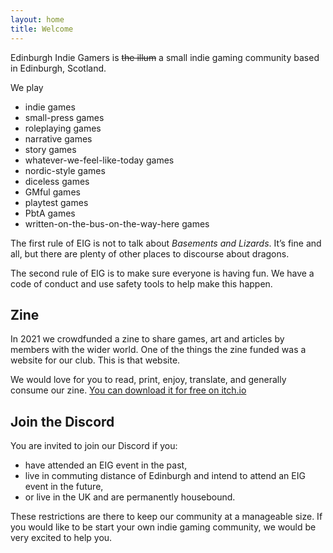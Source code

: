 ```yaml
---
layout: home
title: Welcome
---
```


Edinburgh Indie Gamers is ~~the illum~~ a small indie gaming community based in Edinburgh, Scotland.

We play
- indie games
- small-press games
- roleplaying games
- narrative games
- story games
- whatever-we-feel-like-today games
- nordic-style games
- diceless games
- GMful games
- playtest games
- PbtA games
- written-on-the-bus-on-the-way-here games

The first rule of EIG is not to talk about <cite>Basements and Lizards</cite>. It’s fine and all, but there are plenty of other places to discourse about dragons.

The second rule of EIG is to make sure everyone is having fun. We have a code of conduct and use safety tools to help make this happen.

## Zine

In 2021 we crowdfunded a zine to share games, art and articles by members with the wider world. One of the things the zine funded was a website for our club. This is that website.

We would love for you to read, print, enjoy, translate, and generally consume our zine. [You can download it for free on itch.io](https://empowermint.itch.io/edinburgh-indie-gamers-zine-2021 "EIG Zine page")

## Join the Discord

You are invited to join our Discord if you:

- have attended an EIG event in the past,
- live in commuting distance of Edinburgh and intend to attend an EIG event in the future, 
- or live in the UK and are permanently housebound.

These restrictions are there to keep our community at a manageable size. If you would like to be start your own indie gaming community, we would be very excited to help you. 
